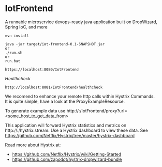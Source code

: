 # IotFrontend
A runnable microservice devops-ready java application built on DropWizard, Spring IoC, and more

```
mvn install
```

```
java -jar target/iot-frontend-0.1-SNAPSHOT.jar
or 
./run.sh 
or 
run.bat
```


```
https://localhost:8080/IotFrontend
```

*Healthcheck*
```
http://localhost:8081/IotFrontend/healthcheck
```


We recomend to enhance your remote http calls within Hystrix Commands. 
It is quite simple, have a look at the ProxyExampleResource.

To generate example data use http://<host>:<port>/IotFrontend/proxy?url=<some_host_to_get_data_from>



This application will forward Hystrix statistics and metrics on http://<host>:<adminPort>/hystrix.stream.
Use a Hystrix dashboard to view these data. See https://github.com/Netflix/Hystrix/tree/master/hystrix-dashboard
 
 Read more about Hystrix at:
 * https://github.com/Netflix/Hystrix/wiki/Getting-Started
 * https://github.com/zapodot/hystrix-dropwizard-bundle
 

